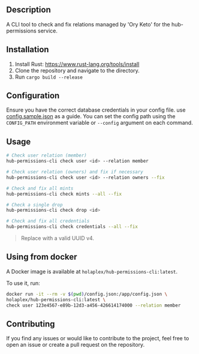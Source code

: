 ## Description

A CLI tool to check and fix relations managed by 'Ory Keto' for the hub-permissions service.

## Installation

1. Install Rust: https://www.rust-lang.org/tools/install
2. Clone the repository and navigate to the directory.
3. Run `cargo build --release`

## Configuration

Ensure you have the correct database credentials in your config file. use [config.sample.json](config.sample.json) as a guide.
You can set the config path using the `CONFIG_PATH` environment variable or `--config` argument on each command.

## Usage

```bash
# Check user relation (member)
hub-permissions-cli check user <id> --relation member

# Check user relation (owners) and fix if necessary
hub-permissions-cli check user <id> --relation owners --fix

# Check and fix all mints
hub-permissions-cli check mints --all --fix

# Check a single drop
hub-permissions-cli check drop <id>

# Check and fix all credentials
hub-permissions-cli check credentials --all --fix
```

> Replace <id> with a valid UUID v4.

## Using from docker

A Docker image is available at `holaplex/hub-permissions-cli:latest`.

To use it, run:

```bash
docker run -it --rm -v $(pwd)/config.json:/app/config.json \
holaplex/hub-permissions-cli:latest \
check user 123e4567-e89b-12d3-a456-426614174000 --relation member
```

## Contributing

If you find any issues or would like to contribute to the project, feel free to open an issue or create a pull request on the repository.

